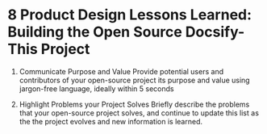 # 8 Product Design Lessons Learned: Building the Open Source Docsify-This Project

1. Communicate Purpose and Value
Provide potential users and contributors of your open-source project its purpose and value using jargon-free language, ideally within 5 seconds

2. Highlight Problems your Project Solves
Briefly describe the problems that your open-source project solves, and continue to update this list as the the project evolves and new information is learned.

